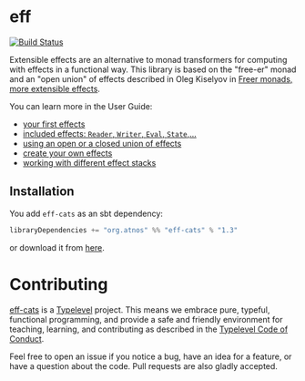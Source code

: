 # eff

[![Build Status](https://travis-ci.org/atnos-org/eff-cats.png?branch=master)](https://travis-ci.org/atnos-org/eff-cats)

Extensible effects are an alternative to monad transformers for computing with effects in a functional way. 
This library is based on the "free-er" monad and an "open union" of effects described in 
Oleg Kiselyov in [Freer monads, more extensible effects](http://okmij.org/ftp/Haskell/extensible/more.pdf).

You can learn more in the User Guide:

 - [your first effects](http://atnos-org.github.io/eff-cats/org.atnos.site.Introduction.html)
 - [included effects: `Reader`, `Writer`, `Eval`, `State`,...](http://atnos-org.github.io/eff-cats/org.atnos.site.OutOfTheBox.html)
 - [using an open or a closed union of effects](http://atnos-org.github.io/eff-cats/org.atnos.site.OpenClosed.html)
 - [create your own effects](http://atnos-org.github.io/eff-cats/org.atnos.site.CreateEffects.html)
 - [working with different effect stacks](http://atnos-org.github.io/eff-cats/org.atnos.site.TransformStack.html)
 
## Installation

You add `eff-cats` as an sbt dependency:
```scala
libraryDependencies += "org.atnos" %% "eff-cats" % "1.3"
```

or download it from [here](https://oss.sonatype.org/content/repositories/releases/org/atnos/eff-cats_2.11/1.0/eff-cats_2.11-1.3.jar).
 
# Contributing
 
[eff-cats](https://github.com/atnos-org/eff-cats/) is a [Typelevel](http://typelevel.org) project. This means we embrace pure, typeful, functional programming, 
and provide a safe and friendly environment for teaching, learning, and contributing as described in the [Typelevel Code of Conduct](http://typelevel.org/conduct.html). 

Feel free to open an issue if you notice a bug, have an idea for a feature, or have a question about the code. Pull requests are also gladly accepted. 
 

